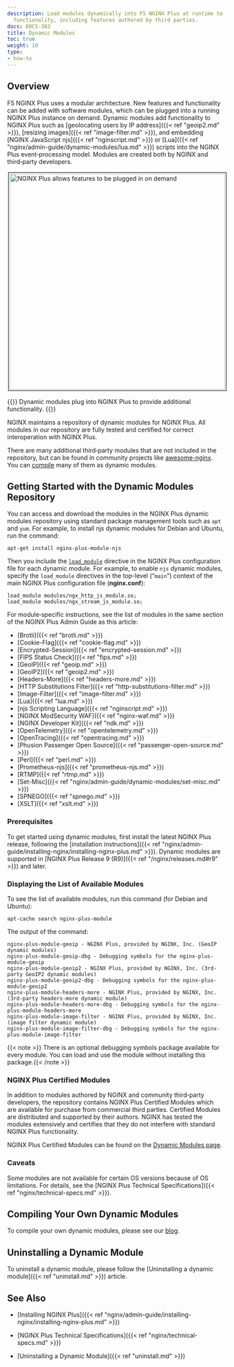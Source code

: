 ```yaml
---
description: Load modules dynamically into F5 NGINX Plus at runtime to add specialized
  functionality, including features authored by third parties.
docs: DOCS-383
title: Dynamic Modules
toc: true
weight: 10
type:
- how-to
---
```


## Overview

F5 NGINX Plus uses a modular architecture. New features and functionality can be added with software modules, which can be plugged into a running NGINX Plus instance on demand. Dynamic modules add functionality to NGINX Plus such as [geolocating users by IP address]({{< ref "geoip2.md" >}}), [resizing images]({{< ref "image-filter.md" >}}), and embedding [NGINX JavaScript njs]({{< ref "nginscript.md" >}}) or [Lua]({{< ref "nginx/admin-guide/dynamic-modules/lua.md" >}}) scripts into the NGINX Plus event‑processing model. Modules are created both by NGINX and third‑party developers.

<img src="/nginx/images/nginx-plus-dynamic-module-plug-ins.png" alt="NGINX Plus allows features to be plugged in on demand" width="500" height="500" style="border:2px solid #666666; padding:2px; margin:2px;" />

{{<note>}}
Dynamic modules plug into NGINX Plus to provide additional functionality.
{{</note>}}

NGINX maintains a repository of dynamic modules for NGINX Plus. All modules in our repository are fully tested and certified for correct interoperation with NGINX Plus.

There are many additional third‑party modules that are not included in the repository, but can be found in community projects like [awesome-nginx](https://github.com/agile6v/awesome-nginx#third-party-modules). You can [compile](https://docs.nginx.com/nginx/admin-guide/installing-nginx/installing-nginx-plus/#install_modules_oss) many of them as dynamic modules.


<span id="getting_started"></span>
## Getting Started with the Dynamic Modules Repository

You can access and download the modules in the NGINX Plus dynamic modules repository using standard package management tools such as `apt` and `yum`. For example, to install njs dynamic modules for Debian and Ubuntu, run the command:

```shell
apt-get install nginx-plus-module-njs
```

Then you include the [`load_module`](https://nginx.org/en/docs/ngx_core_module.html#load_module) directive in the NGINX Plus configuration file for each dynamic module. For example, to enable `njs` dynamic modules, specify the `load_module` directives in the top-level (“`main`”) context of the main NGINX Plus configuration file (**nginx.conf**):

```nginx
load_module modules/ngx_http_js_module.so;
load_module modules/ngx_stream_js_module.so;
```

For module‑specific instructions, see the list of modules in the same section of the NGINX Plus Admin Guide as this article:

- [Brotli]({{< ref "brotli.md" >}})
- [Cookie-Flag]({{< ref "cookie-flag.md" >}})
- [Encrypted-Session]({{< ref "encrypted-session.md" >}})
- [FIPS Status Check]({{< ref "fips.md" >}})
- [GeoIP]({{< ref "geoip.md" >}})
- [GeoIP2]({{< ref "geoip2.md" >}})
- [Headers-More]({{< ref "headers-more.md" >}})
- [HTTP Substitutions Filter]({{< ref "http-substitutions-filter.md" >}})
- [Image-Filter]({{< ref "image-filter.md" >}})
- [Lua]({{< ref "lua.md" >}})
- [njs Scripting Language]({{< ref "nginscript.md" >}})
- [NGINX ModSecurity WAF]({{< ref "nginx-waf.md" >}})
- [NGINX Developer Kit]({{< ref "ndk.md" >}})
- [OpenTelemetry]({{< ref "opentelemetry.md" >}})
- [OpenTracing]({{< ref "opentracing.md" >}})
- [Phusion Passenger Open Source]({{< ref "passenger-open-source.md" >}})
- [Perl]({{< ref "perl.md" >}})
- [Prometheus-njs]({{< ref "prometheus-njs.md" >}})
- [RTMP]({{< ref "rtmp.md" >}})
- [Set-Misc]({{< ref "nginx/admin-guide/dynamic-modules/set-misc.md" >}})
- [SPNEGO]({{< ref "spnego.md" >}})
- [XSLT]({{< ref "xslt.md" >}})

### Prerequisites

To get started using dynamic modules, first install the latest NGINX Plus release, following the [installation instructions]({{< ref "nginx/admin-guide/installing-nginx/installing-nginx-plus.md" >}}). Dynamic modules are supported in [NGINX Plus Release 9 (R9)]({{< ref "/nginx/releases.md#r9" >}}) and later.


<span id="modules_all"></span>
### Displaying the List of Available Modules

To see the list of available modules, run this command (for Debian and Ubuntu):

```shell
apt-cache search nginx-plus-module
```

The output of the command:

```shell
nginx-plus-module-geoip - NGINX Plus, provided by NGINX, Inc. (GeoIP dynamic modules)
nginx-plus-module-geoip-dbg - Debugging symbols for the nginx-plus-module-geoip
nginx-plus-module-geoip2 - NGINX Plus, provided by NGINX, Inc. (3rd-party GeoIP2 dynamic modules)
nginx-plus-module-geoip2-dbg - Debugging symbols for the nginx-plus-module-geoip2
nginx-plus-module-headers-more - NGINX Plus, provided by NGINX, Inc. (3rd-party headers-more dynamic module)
nginx-plus-module-headers-more-dbg - Debugging symbols for the nginx-plus-module-headers-more
nginx-plus-module-image-filter - NGINX Plus, provided by NGINX, Inc. (image filter dynamic module)
nginx-plus-module-image-filter-dbg - Debugging symbols for the nginx-plus-module-image-filter
```

{{< note >}} There is an optional debugging symbols package available for every module. You can load and use the module without installing this package.{{< /note >}}


<span id="modules_nginx"></span>
### NGINX Plus Certified Modules

In addition to modules authored by NGINX and community third‑party developers, the repository contains NGINX Plus Certified Modules which are available for purchase from commercial third parties. Certified Modules are distributed and supported by their authors. NGINX has tested the modules extensively and certifies that they do not interfere with standard NGINX Plus functionality.

NGINX Plus Certified Modules can be found on the [Dynamic Modules page](https://www.f5.com/go/product/nginx-modules?filter=module-author%3Anginx-certified-partner).


<span id="caveats"></span>
### Caveats

Some modules are not available for certain OS versions because of OS limitations. For details, see the [NGINX Plus Technical Specifications]({{< ref "nginx/technical-specs.md" >}}).


<span id="compile"></span>
## Compiling Your Own Dynamic Modules

To compile your own dynamic modules, please see our [blog](https://www.f5.com/company/blog/nginx/compiling-dynamic-modules-nginx-plus).


<span id="compile"></span>
## Uninstalling a Dynamic Module

To uninstall a dynamic module, please follow the [Uninstalling a dynamic module]({{< ref "uninstall.md" >}}) article.

## See Also

- [Installing NGINX Plus]({{< ref "nginx/admin-guide/installing-nginx/installing-nginx-plus.md" >}})

- [NGINX Plus Technical Specifications]({{< ref "nginx/technical-specs.md" >}})

- [Uninstalling a Dynamic Module]({{< ref "uninstall.md" >}})
